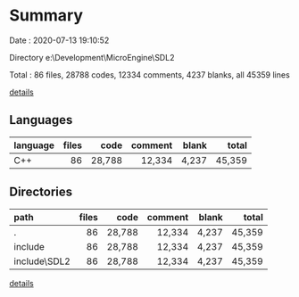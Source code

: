 # Summary

Date : 2020-07-13 19:10:52

Directory e:\Development\MicroEngine\SDL2

Total : 86 files,  28788 codes, 12334 comments, 4237 blanks, all 45359 lines

[details](details.md)

## Languages
| language | files | code | comment | blank | total |
| :--- | ---: | ---: | ---: | ---: | ---: |
| C++ | 86 | 28,788 | 12,334 | 4,237 | 45,359 |

## Directories
| path | files | code | comment | blank | total |
| :--- | ---: | ---: | ---: | ---: | ---: |
| . | 86 | 28,788 | 12,334 | 4,237 | 45,359 |
| include | 86 | 28,788 | 12,334 | 4,237 | 45,359 |
| include\SDL2 | 86 | 28,788 | 12,334 | 4,237 | 45,359 |

[details](details.md)